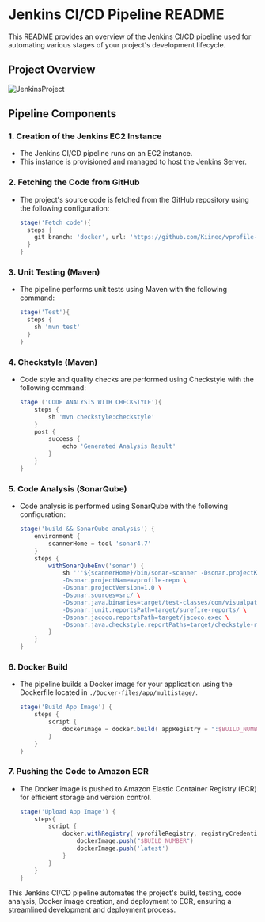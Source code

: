 # Jenkins CI/CD Pipeline README

This README provides an overview of the Jenkins CI/CD pipeline used for automating various stages of your project's development lifecycle.

## Project Overview
![JenkinsProject](https://github.com/Kiineo/Jenkins-VProfile-Project/assets/103956412/a7d16aff-cb04-4f92-9ad9-2cfb9a89a672)

## Pipeline Components

### 1. Creation of the Jenkins EC2 Instance

- The Jenkins CI/CD pipeline runs on an EC2 instance.
- This instance is provisioned and managed to host the Jenkins Server.

### 2. Fetching the Code from GitHub

- The project's source code is fetched from the GitHub repository using the following configuration:

    ```groovy
    stage('Fetch code'){
      steps {
        git branch: 'docker', url: 'https://github.com/Kiineo/vprofile-project.git'
      }
    }
    ```

### 3. Unit Testing (Maven)

- The pipeline performs unit tests using Maven with the following command:

    ```groovy
    stage('Test'){
      steps {
        sh 'mvn test'
      }
    }
    ```

### 4. Checkstyle (Maven)

- Code style and quality checks are performed using Checkstyle with the following command:

    ```groovy
    stage ('CODE ANALYSIS WITH CHECKSTYLE'){
        steps {
            sh 'mvn checkstyle:checkstyle'
        }
        post {
            success {
                echo 'Generated Analysis Result'
            }
        }
    }
    ```

### 5. Code Analysis (SonarQube)

- Code analysis is performed using SonarQube with the following configuration:

    ```groovy
    stage('build && SonarQube analysis') {
        environment {
            scannerHome = tool 'sonar4.7'
        }
        steps {
            withSonarQubeEnv('sonar') {
                sh '''${scannerHome}/bin/sonar-scanner -Dsonar.projectKey=vprofile \
                -Dsonar.projectName=vprofile-repo \
                -Dsonar.projectVersion=1.0 \
                -Dsonar.sources=src/ \
                -Dsonar.java.binaries=target/test-classes/com/visualpathit/account/controllerTest/ \
                -Dsonar.junit.reportsPath=target/surefire-reports/ \
                -Dsonar.jacoco.reportsPath=target/jacoco.exec \
                -Dsonar.java.checkstyle.reportPaths=target/checkstyle-result.xml'''
            }
        }
    }
    ```

### 6. Docker Build

- The pipeline builds a Docker image for your application using the Dockerfile located in `./Docker-files/app/multistage/`.

    ```groovy
    stage('Build App Image') {
        steps {
            script {
                dockerImage = docker.build( appRegistry + ":$BUILD_NUMBER", "./Docker-files/app/multistage/")
            }
        }
    }
    ```

### 7. Pushing the Code to Amazon ECR

- The Docker image is pushed to Amazon Elastic Container Registry (ECR) for efficient storage and version control.

    ```groovy
    stage('Upload App Image') {
        steps{
            script {
                docker.withRegistry( vprofileRegistry, registryCredential ) {
                    dockerImage.push("$BUILD_NUMBER")
                    dockerImage.push('latest')
                }
            }
        }
    }
    ```

This Jenkins CI/CD pipeline automates the project's build, testing, code analysis, Docker image creation, and deployment to ECR, ensuring a streamlined development and deployment process.
